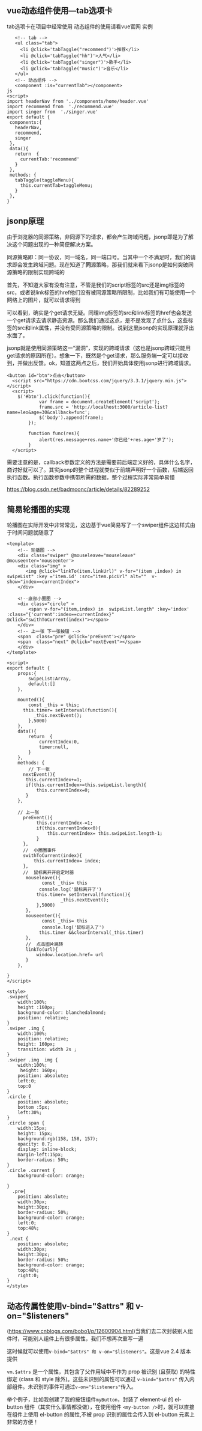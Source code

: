 ## vue动态组件使用—tab选项卡

tab选项卡在项目中经常使用
动态组件的使用请看vue官网
实例

```
   <!-- tab -->
   <ul class="tab">
     <li @click='tabTaggle("recommend")'>推荐</li>
     <li @click='tabTaggle("hh")'>人气</li>
     <li @click='tabTaggle("singer")'>歌手</li>
     <li @click='tabTaggle("music")'>音乐</li>
   </ul>
   <!-- 动态组件 -->
   <component :is="currentTab"></component>
js
<script>
import headerNav from '../components/home/header.vue'
import recommend from  './recommend.vue'
import singer from  './singer.vue'
export default {
 components:{
   headerNav,
   recommend,
   singer
 },
 data(){
   return  {
     currentTab:'recommend'
   }
 },
 methods: {
   tabTaggle(taggleMenu){
     this.currentTab=taggleMenu;
   }
 },
}

```

## jsonp原理

由于浏览器的同源策略，非同源下的请求，都会产生跨域问题，jsonp即是为了解决这个问题出现的一种简便解决方案。

同源策略即：同一协议，同一域名，同一端口号。当其中一个不满足时，我们的请求即会发生跨域问题。现在知道了**同**源策略，那我们就来看下jsonp是如何突破同源策略的限制实现跨域的

首先，不知道大家有没有注意，不管是我们的script标签的src还是img标签的src，或者说link标签的href他们没有被同源策略所限制，比如我们有可能使用一个网络上的图片，就可以请求得到

可以看到，确实是个get请求无疑。同理img标签的src和link标签的href也会发送一个get请求去请求静态资源。那么我们通过这点，是不是发现了点什么，这些标签的src和link属性，并没有受同源策略的限制。说到这里jsonp的实现原理就浮出水面了。

jsonp就是使用同源策略这一“漏洞”，实现的跨域请求（这也是jsonp跨域只能用get请求的原因所在）。想象一下，既然是个get请求，那么服务端一定可以接收到，并做出反馈。ok，知道这两点之后，我们开始具体使用jsonp进行跨域请求。

```
<button id="btn">点击</button>
  <script src="https://cdn.bootcss.com/jquery/3.3.1/jquery.min.js"></script>
  <script>
    $('#btn').click(function(){
			var frame = document.createElement('script');
			frame.src = 'http://localhost:3000/article-list?name=leo&age=30&callback=func';
			$('body').append(frame);
		});
		
		function func(res){
			alert(res.message+res.name+'你已经'+res.age+'岁了');
		}
  </script>
```

需要注意的是，callback参数定义的方法是需要前后端定义好的，具体什么名字，商讨好就可以了。其实jsonp的整个过程就类似于前端声明好一个函数，后端返回执行函数。执行函数参数中携带所需的数据，整个过程实际非常简单易懂

https://blog.csdn.net/badmoonc/article/details/82289252

## 简易轮播图的实现

轮播图在实际开发中非常常见，这边基于vue简易写了一个swiper组件这边样式由于时间问题就随意了

```
<template>
    <!-- 轮播图 -->
    <div class="swiper" @mouseleave="mouseleave"  @mouseenter='mouseenter'>
    <div class="img" >
       <img @click="linkTo(item.linkUrl)" v-for="(item ,index) in  swipeList" :key ='item.id' :src="item.picUrl" alt=""  v-show="index==currentIndex">
    </div>

    <!--底部小圈圈 -->
    <div class="circle" >
        <span v-for="(item,index) in  swipeList.length" :key='index' :class="{'current':index==currentIndex}"  @click="swithToCurrent(index)"></span>
    </div>
    <!-- 上一张 下一张按钮 -->
    <span  class="pre" @click='preEvent'></span>
    <span  class="next" @click="nextEvent"></span>
    </div>
</template>

<script>
export default {
    props:{
        swipeList:Array,
        default:[]
    },

    mounted(){
        const _this = this;
      this.timer= setInterval(function(){
          _this.nextEvent();
        },5000)
    },
    data(){
        return  {
            currentIndex:0,
            timer:null,
        }
    },
    methods: {
        // 下一张
      nextEvent(){
       this.currentIndex+=1;
       if(this.currentIndex>=this.swipeList.length){
           this.currentIndex=0;
       }
    },
    
    // 上一张
      preEvent(){
           this.currentIndex-=1;
           if(this.currentIndex<0){
               this.currentIndex= this.swipeList.length-1;
           }
      },
      //  小圈圈事件
      swithToCurrent(index){
          this.currentIndex= index;
      },
      //  鼠标离开开启定时器
       mouseleave(){
             const _this= this
            console.log('鼠标离开了')
           this.timer= setInterval(function(){
                    _this.nextEvent();
           },5000)
       },
       mouseenter(){
             const _this= this
             console.log('鼠标进入了')
            this.timer &&clearInterval(_this.timer)
       },
       //  点击图片跳转
       linkTo(url){
           window.location.href= url
       }
    },

}
</script>

<style>
.swiper{
    width:100%;
    height :160px;
    background-color: blanchedalmond;
    position: relative;
}
.swiper .img {
    width:100%;
    position: relative;
    height: 160px;
    transition: width 2s ;
}
.swiper .img  img {
    width:100%;
     height: 160px;
    position: absolute;
    left:0;
    top:0
}
.circle {
    position: absolute;
    bottom :5px;
    left:30%;
}
.circle span {
    width:15px;
    height: 15px;
    background:rgb(158, 158, 157);
    opacity: 0.7;
    display: inline-block;
    margin-left:15px;
    border-radius: 50%;
}
.circle .current {
    background-color: orange;
  
}
  .pre{
    position: absolute;
    width:30px;
    height:30px;
    border-radius: 50%;
    background-color: orange;
    left:0;
    top:48%;
}
 .next {
    position: absolute;
    width:30px;
    height:30px;
    border-radius: 50%;
    background-color: orange;
    top:48%;
    right:0;
}
</style>
```

## 动态传属性使用v-bind="$attrs" 和 v-on="$listeners"

(https://www.cnblogs.com/bobo1/p/12600904.html)当我们去二次封装别人组件时，可能别人组件上有很多属性，我们不想再次重写一遍

这时候就可以使用`v-bind="$attrs" 和 v-on="$listeners"`。这是vue 2.4 版本提供

 `vm.$attrs` 是一个属性，其包含了父作用域中不作为 prop 被识别 (且获取) 的特性绑定 (class 和 style 除外)。这些未识别的属性可以通过 `v-bind="$attrs"` 传入内部组件。未识别的事件可通过`v-on="$listeners"`传入。

举个例子，比如我创建了我的按钮组件`myButton`，封装了 element-ui 的 el-button 组件（其实什么事情都没做），在使用组件 `<my-button />`时，就可以直接在组件上使用 el-button 的属性,不被 prop 识别的属性会传入到 el-button 元素上非常的方便！
